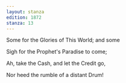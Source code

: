 ```yaml
---
layout: stanza
edition: 1872
stanza: 13
---
```


Some for the Glories of This World; and some

Sigh for the Prophet's Paradise to come;

Ah, take the Cash, and let the Credit go,

Nor heed the rumble of a distant Drum!
